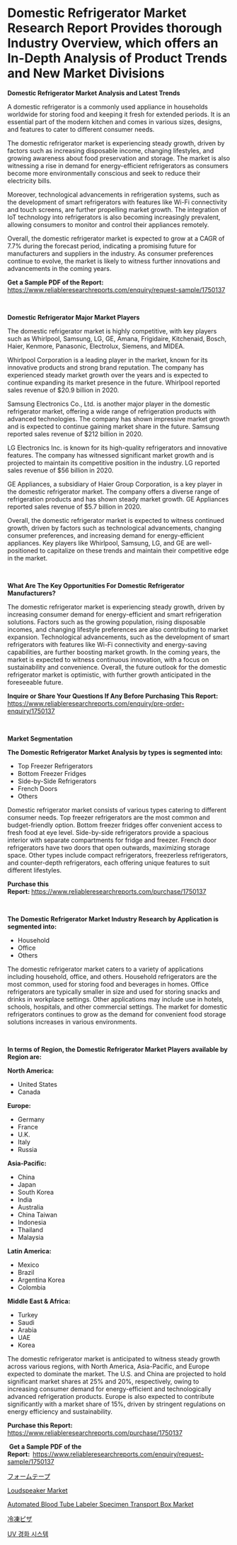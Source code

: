 <p><h1>Domestic Refrigerator Market Research Report Provides thorough Industry Overview, which offers an In-Depth Analysis of Product Trends and New Market Divisions</h1></p><p><strong>Domestic Refrigerator Market Analysis and Latest Trends</strong></p>
<p><p>A domestic refrigerator is a commonly used appliance in households worldwide for storing food and keeping it fresh for extended periods. It is an essential part of the modern kitchen and comes in various sizes, designs, and features to cater to different consumer needs.</p><p>The domestic refrigerator market is experiencing steady growth, driven by factors such as increasing disposable income, changing lifestyles, and growing awareness about food preservation and storage. The market is also witnessing a rise in demand for energy-efficient refrigerators as consumers become more environmentally conscious and seek to reduce their electricity bills.</p><p>Moreover, technological advancements in refrigeration systems, such as the development of smart refrigerators with features like Wi-Fi connectivity and touch screens, are further propelling market growth. The integration of IoT technology into refrigerators is also becoming increasingly prevalent, allowing consumers to monitor and control their appliances remotely.</p><p>Overall, the domestic refrigerator market is expected to grow at a CAGR of 7.7% during the forecast period, indicating a promising future for manufacturers and suppliers in the industry. As consumer preferences continue to evolve, the market is likely to witness further innovations and advancements in the coming years.</p></p>
<p><strong>Get a Sample PDF of the Report:&nbsp;</strong> <a href="https://www.reliableresearchreports.com/enquiry/request-sample/1750137">https://www.reliableresearchreports.com/enquiry/request-sample/1750137</a></p>
<p>&nbsp;</p>
<p><strong>Domestic Refrigerator Major Market Players</strong></p>
<p><p>The domestic refrigerator market is highly competitive, with key players such as Whirlpool, Samsung, LG, GE, Amana, Frigidaire, Kitchenaid, Bosch, Haier, Kenmore, Panasonic, Electrolux, Siemens, and MIDEA. </p><p>Whirlpool Corporation is a leading player in the market, known for its innovative products and strong brand reputation. The company has experienced steady market growth over the years and is expected to continue expanding its market presence in the future. Whirlpool reported sales revenue of $20.9 billion in 2020.</p><p>Samsung Electronics Co., Ltd. is another major player in the domestic refrigerator market, offering a wide range of refrigeration products with advanced technologies. The company has shown impressive market growth and is expected to continue gaining market share in the future. Samsung reported sales revenue of $212 billion in 2020.</p><p>LG Electronics Inc. is known for its high-quality refrigerators and innovative features. The company has witnessed significant market growth and is projected to maintain its competitive position in the industry. LG reported sales revenue of $56 billion in 2020.</p><p>GE Appliances, a subsidiary of Haier Group Corporation, is a key player in the domestic refrigerator market. The company offers a diverse range of refrigeration products and has shown steady market growth. GE Appliances reported sales revenue of $5.7 billion in 2020.</p><p>Overall, the domestic refrigerator market is expected to witness continued growth, driven by factors such as technological advancements, changing consumer preferences, and increasing demand for energy-efficient appliances. Key players like Whirlpool, Samsung, LG, and GE are well-positioned to capitalize on these trends and maintain their competitive edge in the market.</p></p>
<p>&nbsp;</p>
<p><strong>What Are The Key Opportunities For Domestic Refrigerator Manufacturers?</strong></p>
<p><p>The domestic refrigerator market is experiencing steady growth, driven by increasing consumer demand for energy-efficient and smart refrigeration solutions. Factors such as the growing population, rising disposable incomes, and changing lifestyle preferences are also contributing to market expansion. Technological advancements, such as the development of smart refrigerators with features like Wi-Fi connectivity and energy-saving capabilities, are further boosting market growth. In the coming years, the market is expected to witness continuous innovation, with a focus on sustainability and convenience. Overall, the future outlook for the domestic refrigerator market is optimistic, with further growth anticipated in the foreseeable future.</p></p>
<p><strong>Inquire or Share Your Questions If Any Before Purchasing This Report:</strong> <a href="https://www.reliableresearchreports.com/enquiry/pre-order-enquiry/1750137">https://www.reliableresearchreports.com/enquiry/pre-order-enquiry/1750137</a></p>
<p>&nbsp;</p>
<p><strong>Market Segmentation</strong></p>
<p><strong>The Domestic Refrigerator Market Analysis by types is segmented into:</strong></p>
<p><ul><li>Top Freezer Refrigerators</li><li>Bottom Freezer Fridges</li><li>Side-by-Side Refrigerators</li><li>French Doors</li><li>Others</li></ul></p>
<p><p>Domestic refrigerator market consists of various types catering to different consumer needs. Top freezer refrigerators are the most common and budget-friendly option. Bottom freezer fridges offer convenient access to fresh food at eye level. Side-by-side refrigerators provide a spacious interior with separate compartments for fridge and freezer. French door refrigerators have two doors that open outwards, maximizing storage space. Other types include compact refrigerators, freezerless refrigerators, and counter-depth refrigerators, each offering unique features to suit different lifestyles.</p></p>
<p><strong>Purchase this Report:&nbsp;</strong><a href="https://www.reliableresearchreports.com/purchase/1750137">https://www.reliableresearchreports.com/purchase/1750137</a></p>
<p>&nbsp;</p>
<p><strong>The Domestic Refrigerator Market Industry Research by Application is segmented into:</strong></p>
<p><ul><li>Household</li><li>Office</li><li>Others</li></ul></p>
<p><p>The domestic refrigerator market caters to a variety of applications including household, office, and others. Household refrigerators are the most common, used for storing food and beverages in homes. Office refrigerators are typically smaller in size and used for storing snacks and drinks in workplace settings. Other applications may include use in hotels, schools, hospitals, and other commercial settings. The market for domestic refrigerators continues to grow as the demand for convenient food storage solutions increases in various environments.</p></p>
<p>&nbsp;</p>
<p><strong>In terms of Region, the Domestic Refrigerator Market Players available by Region are:</strong></p>
<p>
    <p> <strong> North America: </strong>
        <ul>
            <li>United States</li>
            <li>Canada</li>
        </ul>
        </p> 
    <p> <strong> Europe: </strong>
        <ul>
            <li>Germany</li>
            <li>France</li>
            <li>U.K.</li>
            <li>Italy</li>
            <li>Russia</li>
        </ul>
        </p> 
    <p> <strong> Asia-Pacific: </strong>
        <ul>
            <li>China</li>
            <li>Japan</li>
            <li>South Korea</li>
            <li>India</li>
            <li>Australia</li>
            <li>China Taiwan</li>
            <li>Indonesia</li>
            <li>Thailand</li>
            <li>Malaysia</li>
        </ul>
        </p> 
    <p> <strong> Latin America: </strong>
        <ul>
            <li>Mexico</li>
            <li>Brazil</li>
            <li>Argentina Korea</li>
            <li>Colombia</li>
        </ul>
        </p> 
    <p> <strong> Middle East & Africa: </strong>
        <ul>
            <li>Turkey</li>
            <li>Saudi</li>
            <li>Arabia</li>
            <li>UAE</li>
            <li>Korea</li>
        </ul>
    </p>
    </p>
<p><p>The domestic refrigerator market is anticipated to witness steady growth across various regions, with North America, Asia-Pacific, and Europe expected to dominate the market. The U.S. and China are projected to hold significant market shares at 25% and 20%, respectively, owing to increasing consumer demand for energy-efficient and technologically advanced refrigeration products. Europe is also expected to contribute significantly with a market share of 15%, driven by stringent regulations on energy efficiency and sustainability.</p></p>
<p><strong>Purchase this Report: </strong><a href="https://www.reliableresearchreports.com/purchase/1750137">https://www.reliableresearchreports.com/purchase/1750137</a></p>
<p>&nbsp;<strong>Get a Sample PDF of the Report:&nbsp;&nbsp;</strong><a href="https://www.reliableresearchreports.com/enquiry/request-sample/1750137">https://www.reliableresearchreports.com/enquiry/request-sample/1750137</a></p>
<p><strong></strong></p>
<p><p><a href="https://github.com/bucuel854722/Market-Research-Report-List-1/blob/main/18306034357.md">フォームテープ</a></p><p><a href="https://github.com/fiixsa/Market-Research-Report-List-1/blob/main/loudspeaker-market.md">Loudspeaker Market</a></p><p><a href="https://issuu.com/reportprime-2/docs/automated-blood-tube-labeler-specimen-transport-bo">Automated Blood Tube Labeler Specimen Transport Box Market</a></p><p><a href="https://github.com/xemfu2379520/Market-Research-Report-List-1/blob/main/15804514356.md">冷凍ピザ</a></p><p><a href="https://github.com/bvubpqd5241630/Market-Research-Report-List-1/blob/main/64165043959.md">UV 경화 시스템</a></p></p>